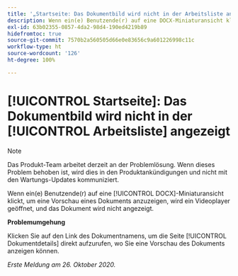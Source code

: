 ```yaml
---
title: '„Startseite: Das Dokumentbild wird nicht in der Arbeitsliste angezeigt.“'
description: Wenn ein(e) Benutzende(r) auf eine DOCX-Miniaturansicht klickt, um eine Vorschau eines Dokuments anzuzeigen, wird ein Videoplayer geöffnet, und das Dokument wird nicht angezeigt.
exl-id: 63b02355-0857-4da2-98d4-190ed4219b89
hidefromtoc: true
source-git-commit: 7570b2a560505d66e0e83656c9a601226998c11c
workflow-type: ht
source-wordcount: '126'
ht-degree: 100%

---
```


# [!UICONTROL Startseite]: Das Dokumentbild wird nicht in der [!UICONTROL Arbeitsliste] angezeigt

>[!NOTE]
>
>Das Produkt-Team arbeitet derzeit an der Problemlösung. Wenn dieses Problem behoben ist, wird dies in den Produktankündigungen und nicht mit den Wartungs-Updates kommuniziert.

Wenn ein(e) Benutzende(r) auf eine [!UICONTROL DOCX]-Miniaturansicht klickt, um eine Vorschau eines Dokuments anzuzeigen, wird ein Videoplayer geöffnet, und das Dokument wird nicht angezeigt.

**Problemumgehung**

Klicken Sie auf den Link des Dokumentnamens, um die Seite [!UICONTROL Dokumentdetails] direkt aufzurufen, wo Sie eine Vorschau des Dokuments anzeigen können.

_Erste Meldung am 26. Oktober 2020._
